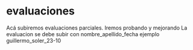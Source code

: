 # evaluaciones
Acá subiremos evaluaciones parciales. Iremos probando y mejorando 
La evaluacion se debe subir con nombre_apellido_fecha ejemplo guillermo_soler_23-10
